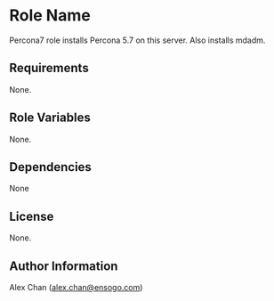 Role Name
=========

Percona7 role installs Percona 5.7 on this server.
Also installs mdadm.

Requirements
------------

None.

Role Variables
--------------

None.

Dependencies
------------

None


License
-------

None.

Author Information
------------------

Alex Chan (alex.chan@ensogo.com)
